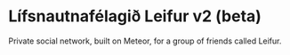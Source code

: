 Lífsnautnafélagið Leifur v2 (beta)
======

Private social network, built on Meteor, for a group of friends called Leifur.
